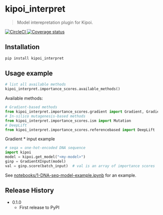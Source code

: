 # kipoi_interpret
> Model interepretation plugin for Kipoi.

<a href='https://circleci.com/gh/kipoi/kipoi-interpret'>
	<img alt='CircleCI' src='https://circleci.com/gh/kipoi/kipoi-interpret.svg?style=svg' style="max-height:20px;width:auto">
</a>
<a href=https://coveralls.io/github/kipoi/kipoi-interpret?branch=master>
	<img alt='Coverage status' src=https://coveralls.io/repos/github/kipoi/kipoi-interpret/badge.svg?branch=master style="max-height:20px;width:auto;">
</a>


## Installation

```sh
pip install kipoi_interpret
```

## Usage example

```python
# list all available methods
kipoi_interpret.importance_scores.available_methods()
```

Available methods:
```python
# Gradient-based methods
from kipoi_interpret.importance_scores.gradient import Gradient, GradientXInput
# In-silico mutagenesis-based methods
from kipoi_interpret.importance_scores.ism import Mutation
# DeepLift
from kipoi_interpret.importance_scores.referencebased import DeepLift
```

Gradient * input example
```python
# seqa = one-hot-encoded DNA sequence
import kipoi
model = kipoi.get_model("<my-model>")
ginp = GradientXInput(model)
val = ginp.score(batch_input)  # val is an array of importance scores
```

See [notebooks/1-DNA-seq-model-example.ipynb](notebooks/1-DNA-seq-model-example.ipynb) for an example.

<!-- ## Development setup -->

<!-- Describe how to install all development dependencies and how to run an automated test-suite of some kind. Potentially do this for multiple platforms. -->

<!-- ```sh -->
<!-- TODO -->
<!-- ``` -->


## Release History

* 0.1.0
    * First release to PyPI
